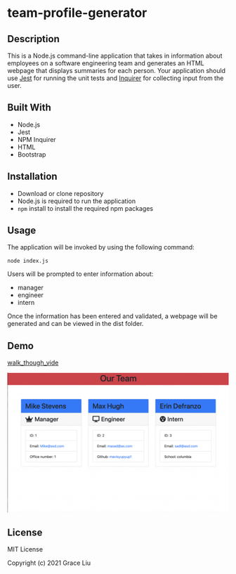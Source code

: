 # team-profile-generator
## Description
This is a Node.js command-line application that takes in information about employees on a software engineering team and generates an HTML webpage that displays summaries for each person. Your application should use [Jest](https://jestjs.io/) for running the unit tests and [Inquirer](https://www.npmjs.com/package/inquirer) for collecting input from the user. 
## Built With
* Node.js
* Jest
* NPM Inquirer
* HTML
* Bootstrap

## Installation
* Download or clone repository
* Node.js is required to run the application
* `npm` install to install the required npm packages
## Usage
The application will be invoked by using the following command:
``` 
node index.js 
```
Users will be prompted to enter information about:  
* manager
* engineer 
* intern

Once the information has been entered and validated, a webpage will be generated and can be viewed in the dist folder.
## Demo
[walk_though_vide](https://watch.screencastify.com/v/TfzEmkBJ6BrNGPTGId2B)

![demo_output](assets/images/Team_Profiel_Demo.png)

## License
MIT License

Copyright (c) 2021 Grace Liu

